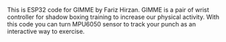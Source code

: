 This is ESP32 code for GIMME by Fariz Hirzan. GIMME is a pair of wrist controller for shadow boxing training to increase our physical activity. With this code you can turn MPU6050 sensor to track your punch as an interactive way to exercise.
